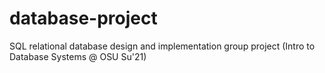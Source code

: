 # database-project
SQL relational database design and implementation group project (Intro to Database Systems @ OSU Su'21)
